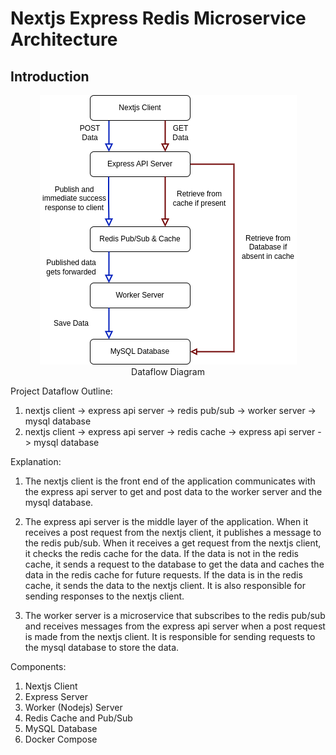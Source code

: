 # Nextjs Express Redis Microservice Architecture

## Introduction

<figure align="center"> 
  <img src="./assets/dataflow_diagram.png" alt="Dataflow Diagram" style="background-color:white" />
  <figcaption>Dataflow Diagram</figcaption> 
</figure>

Project Dataflow Outline:

1. nextjs client -> express api server -> redis pub/sub -> worker server -> mysql database
1. nextjs client -> express api server -> redis cache -> express api server -> mysql database

Explanation:

1. The nextjs client is the front end of the application communicates with the express api server to get and post data to the worker server and the mysql database.

1. The express api server is the middle layer of the application. When it receives a post request from the nextjs client, it publishes a message to the redis pub/sub. When it receives a get request from the nextjs client, it checks the redis cache for the data. If the data is not in the redis cache, it sends a request to the database to get the data and caches the data in the redis cache for future requests. If the data is in the redis cache, it sends the data to the nextjs client. It is also responsible for sending responses to the nextjs client.

1. The worker server is a microservice that subscribes to the redis pub/sub and receives messages from the express api server when a post request is made from the nextjs client. It is responsible for sending requests to the mysql database to store the data.

Components:

1. Nextjs Client
1. Express Server
1. Worker (Nodejs) Server
1. Redis Cache and Pub/Sub
1. MySQL Database
1. Docker Compose
